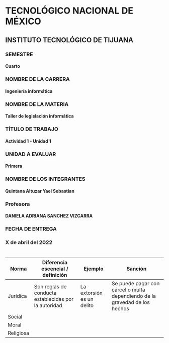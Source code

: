 
#  TECNOLÓGICO NACIONAL DE MÉXICO
##  INSTITUTO TECNOLÓGICO DE TIJUANA 

### SEMESTRE 
#### Cuarto

### NOMBRE DE LA CARRERA
#### Ingeniería informática

### NOMBRE DE LA MATERIA 
#### Taller de legislación informática

### TÍTULO DE TRABAJO
#### Actividad 1 - Unidad 1

### UNIDAD A EVALUAR
#### Primera


###  NOMBRE DE LOS INTEGRANTES 
#### Quintana Altuzar Yael Sebastian 

### Profesora
#### DANIELA ADRIANA SANCHEZ VIZCARRA

### FECHA DE ENTREGA
### X de abril del 2022

#
| Norma | Diferencia escencial / definición | Ejemplo | Sanción |
| --- | --- | --- | --- |
| Jurídica | Son reglas de conducta establecidas por la autoridad | La extorsión es un delito | Se puede pagar con cárcel o multa dependiendo de la gravedad de los hechos | 
| Social |
| Moral |
| Religiosa |
